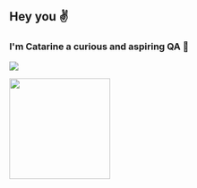 ## Hey you ✌ 

### I'm Catarine a curious and aspiring QA 🚀

<a href="https://www.linkedin.com/in/catarineaguiar" target="_blank"><img src="https://img.shields.io/badge/-LinkedIn-%230077B5?style=for-the-badge&logo=linkedin&logoColor=white" target="_blank"></a> 

<div>
  <a href="https://github.com/catarineaguiar">
  <a href="https://br.linkedin.com/in/catarineaguiar">
  <img height="180em" src="https://github-readme-stats.vercel.app/api?username=catarineaguiar&show_icons=true&theme=radical&include_all_commits=true&count_private=true"/>
</div>
